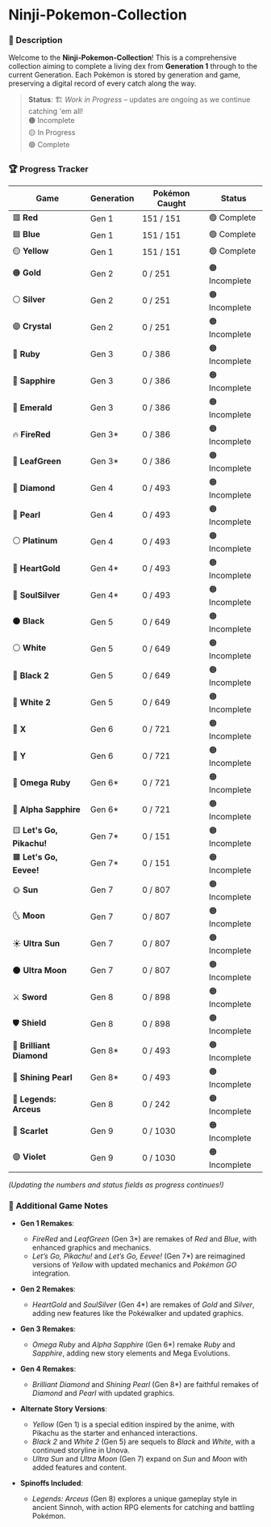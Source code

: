 # Ninji-Pokemon-Collection

### 📜 Description
Welcome to the **Ninji-Pokemon-Collection**! This is a comprehensive collection aiming to complete a living dex from **Generation 1** through to the current Generation. Each Pokémon is stored by generation and game, preserving a digital record of every catch along the way.

> **Status**: 🏗️ *Work in Progress* – updates are ongoing as we continue catching 'em all!  
> 🟠 Incomplete  
> 🟡 In Progress  
> 🟢 Complete  

### 🏆 Progress Tracker

| Game                   | Generation | Pokémon Caught | Status        |
|------------------------|------------|----------------|---------------|
| 🟥 **Red**             | Gen 1      | 151 / 151      | 🟢 Complete    |
| 🟦 **Blue**            | Gen 1      | 151 / 151       | 🟢 Complete  |
| 🟡 **Yellow**          | Gen 1      | 151 / 151        | 🟢 Complete  |
| 🟠 **Gold**            | Gen 2      | 0 / 251        | 🟠 Incomplete  |
| ⚪ **Silver**          | Gen 2      | 0 / 251        | 🟠 Incomplete  |
| 🟣 **Crystal**         | Gen 2      | 0 / 251        | 🟠 Incomplete  |
| 🔴 **Ruby**            | Gen 3      | 0 / 386        | 🟠 Incomplete  |
| 🔵 **Sapphire**        | Gen 3      | 0 / 386        | 🟠 Incomplete  |
| 💚 **Emerald**         | Gen 3      | 0 / 386        | 🟠 Incomplete  |
| 🔥 **FireRed**         | Gen 3*     | 0 / 386        | 🟠 Incomplete  |
| 🍃 **LeafGreen**       | Gen 3*     | 0 / 386        | 🟠 Incomplete  |
| 💎 **Diamond**         | Gen 4      | 0 / 493        | 🟠 Incomplete  |
| 🐚 **Pearl**           | Gen 4      | 0 / 493        | 🟠 Incomplete  |
| ⚪ **Platinum**        | Gen 4      | 0 / 493        | 🟠 Incomplete  |
| 🧡 **HeartGold**       | Gen 4*     | 0 / 493        | 🟠 Incomplete  |
| 🌌 **SoulSilver**      | Gen 4*     | 0 / 493        | 🟠 Incomplete  |
| ⚫ **Black**            | Gen 5      | 0 / 649        | 🟠 Incomplete  |
| ⚪ **White**            | Gen 5      | 0 / 649        | 🟠 Incomplete  |
| 🖤 **Black 2**         | Gen 5      | 0 / 649        | 🟠 Incomplete  |
| 🤍 **White 2**         | Gen 5      | 0 / 649        | 🟠 Incomplete  |
| 💙 **X**               | Gen 6      | 0 / 721        | 🟠 Incomplete  |
| 💛 **Y**               | Gen 6      | 0 / 721        | 🟠 Incomplete  |
| 🔴 **Omega Ruby**      | Gen 6*     | 0 / 721        | 🟠 Incomplete  |
| 🔵 **Alpha Sapphire**  | Gen 6*     | 0 / 721        | 🟠 Incomplete  |
| 🟨 **Let's Go, Pikachu!** | Gen 7*  | 0 / 151        | 🟠 Incomplete  |
| 🟫 **Let's Go, Eevee!**   | Gen 7*  | 0 / 151        | 🟠 Incomplete  |
| 🌞 **Sun**             | Gen 7      | 0 / 807        | 🟠 Incomplete  |
| 🌜 **Moon**            | Gen 7      | 0 / 807        | 🟠 Incomplete  |
| ☀️ **Ultra Sun**       | Gen 7      | 0 / 807        | 🟠 Incomplete  |
| 🌑 **Ultra Moon**      | Gen 7      | 0 / 807        | 🟠 Incomplete  |
| ⚔️ **Sword**           | Gen 8      | 0 / 898        | 🟠 Incomplete  |
| 🛡️ **Shield**          | Gen 8      | 0 / 898        | 🟠 Incomplete  |
| 💎 **Brilliant Diamond**| Gen 8*    | 0 / 493        | 🟠 Incomplete  |
| 💖 **Shining Pearl**    | Gen 8*    | 0 / 493        | 🟠 Incomplete  |
| 🌌 **Legends: Arceus**  | Gen 8     | 0 / 242        | 🟠 Incomplete  |
| 🔴 **Scarlet**         | Gen 9      | 0 / 1030       | 🟠 Incomplete  |
| 🟣 **Violet**          | Gen 9      | 0 / 1030       | 🟠 Incomplete  |


*(Updating the numbers and status fields as progress continues!)*

### 📝 Additional Game Notes

- **Gen 1 Remakes**:
  - *FireRed* and *LeafGreen* (Gen 3*) are remakes of *Red* and *Blue*, with enhanced graphics and mechanics.
  - *Let’s Go, Pikachu!* and *Let’s Go, Eevee!* (Gen 7*) are reimagined versions of *Yellow* with updated mechanics and *Pokémon GO* integration.

- **Gen 2 Remakes**:
  - *HeartGold* and *SoulSilver* (Gen 4*) are remakes of *Gold* and *Silver*, adding new features like the Pokéwalker and updated graphics.

- **Gen 3 Remakes**:
  - *Omega Ruby* and *Alpha Sapphire* (Gen 6*) remake *Ruby* and *Sapphire*, adding new story elements and Mega Evolutions.

- **Gen 4 Remakes**:
  - *Brilliant Diamond* and *Shining Pearl* (Gen 8*) are faithful remakes of *Diamond* and *Pearl* with updated graphics.

- **Alternate Story Versions**:
  - *Yellow* (Gen 1) is a special edition inspired by the anime, with Pikachu as the starter and enhanced interactions.
  - *Black 2* and *White 2* (Gen 5) are sequels to *Black* and *White*, with a continued storyline in Unova.
  - *Ultra Sun* and *Ultra Moon* (Gen 7) expand on *Sun* and *Moon* with added features and content.

- **Spinoffs Included**:
  - *Legends: Arceus* (Gen 8) explores a unique gameplay style in ancient Sinnoh, with action RPG elements for catching and battling Pokémon.
